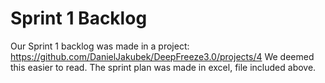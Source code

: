 # Sprint 1 Backlog

Our Sprint 1 backlog was made in a project: https://github.com/DanielJakubek/DeepFreeze3.0/projects/4
We deemed this easier to read. The sprint plan was made in excel, file included above.
